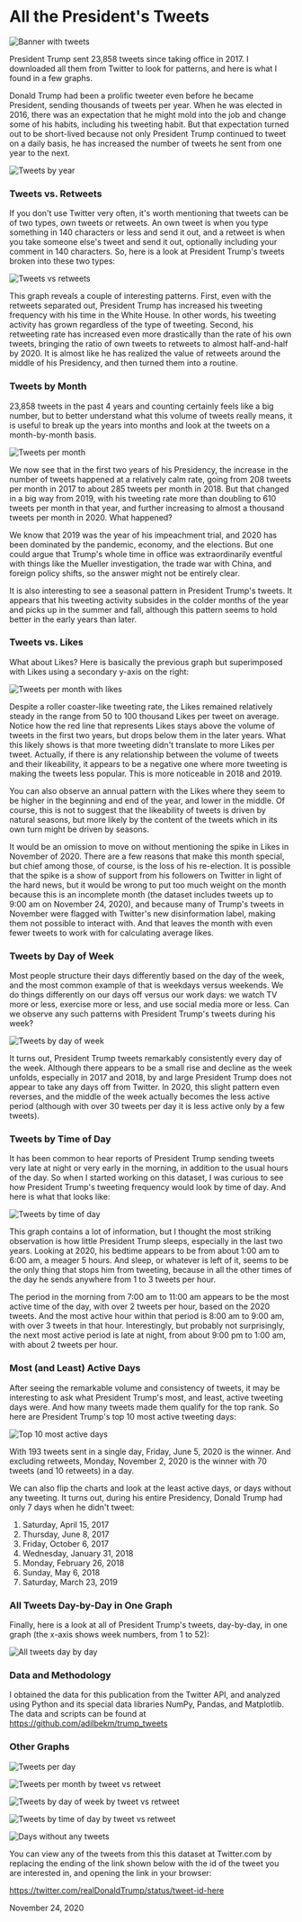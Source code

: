 # All the President's Tweets #

![Banner with tweets][plt14]

President Trump sent 23,858 tweets since taking office in 2017. I downloaded all them from Twitter to look for patterns, and here is what I found in a few graphs. 

Donald Trump had been a prolific tweeter even before he became President, sending thousands of tweets per year. When he was elected in 2016, there was an expectation that he might mold into the job and change some of his habits, including his tweeting habit. But that expectation turned out to be short-lived because not only President Trump continued to tweet on a daily basis, he has increased the number of tweets he sent from one year to the next.

![Tweets by year][plt1]

### Tweets vs. Retweets

If you don't use Twitter very often, it's worth mentioning that tweets can be of two types, own tweets or retweets. An own tweet is when you type something in 140 characters or less and send it out, and a retweet is when you take someone else's tweet and send it out, optionally including your comment in 140 characters. So, here is a look at President Trump's tweets broken into these two types:

![Tweets vs retweets][plt2]

This graph reveals a couple of interesting patterns. First, even with the retweets separated out, President Trump has increased his tweeting frequency with his time in the White House. In other words, his tweeting activity has grown regardless of the type of tweeting. Second, his retweeting rate has increased even more drastically than the rate of his own tweets, bringing the ratio of own tweets to retweets to almost half-and-half by 2020. It is almost like he has realized the value of retweets around the middle of his Presidency, and then turned them into a routine. 

### Tweets by Month

23,858 tweets in the past 4 years and counting certainly feels like a big number, but to better understand what this volume of tweets really means, it is useful to break up the years into months and look at the tweets on a month-by-month basis.

![Tweets per month][plt4]

We now see that in the first two years of his Presidency, the increase in the number of tweets happened at a relatively calm rate, going from 208 tweets per month in 2017 to about 285 tweets per month in 2018. But that changed in a big way from 2019, with his tweeting rate more than doubling to 610 tweets per month in that year, and further increasing to almost a thousand tweets per month in 2020. What happened?

We know that 2019 was the year of his impeachment trial, and 2020 has been dominated by the pandemic, economy, and the elections. But one could argue that Trump's whole time in office was extraordinarily eventful with things like the Mueller investigation, the trade war with China, and foreign policy shifts, so the answer might not be entirely clear.

It is also interesting to see a seasonal pattern in President Trump's tweets. It appears that his tweeting activity subsides in the colder months of the year and picks up in the summer and fall, although this pattern seems to hold better in the early years than later.  

### Tweets vs. Likes

What about Likes? Here is basically the previous graph but superimposed with Likes using a secondary y-axis on the right:

![Tweets per month with likes][plt6]

Despite a roller coaster-like tweeting rate, the Likes remained relatively steady in the range from 50 to 100 thousand Likes per tweet on average. Notice how the red line that represents Likes stays above the volume of tweets in the first two years, but drops below them in the later years. What this likely shows is that more tweeting didn't translate to more Likes per tweet. Actually, if there is any relationship between the volume of tweets and their likeability, it appears to be a negative one where more tweeting is making the tweets less popular. This is more noticeable in 2018 and 2019. 

You can also observe an annual pattern with the Likes where they seem to be higher in the beginning and end of the year, and lower in the middle. Of course, this is not to suggest that the likeability of tweets is driven by natural seasons, but more likely by the content of the tweets which in its own turn might be driven by seasons.

It would be an omission to move on without mentioning the spike in Likes in November of 2020. There are a few reasons that make this month special, but chief among those, of course, is the loss of his re-election. It is possible that the spike is a show of support from his followers on Twitter in light of the hard news, but it would be wrong to put too much weight on the month because this is an incomplete month (the dataset includes tweets up to 9:00 am on November 24, 2020), and because many of Trump's tweets in November were flagged with Twitter's new disinformation label, making them not possible to interact with. And that leaves the month with even fewer tweets to work with for calculating average likes. 

### Tweets by Day of Week

Most people structure their days differently based on the day of the week, and the most common example of that is weekdays versus weekends. We do things differently on our days off versus our work days: we watch TV more or less, exercise more or less, and use social media more or less. Can we observe any such patterns with President Trump's tweets during his week?

![Tweets by day of week][plt7]

It turns out, President Trump tweets remarkably consistently every day of the week. Although there appears to be a small rise and decline as the week unfolds, especially in 2017 and 2018, by and large President Trump does not appear to take any days off from Twitter. In 2020, this slight pattern even reverses, and the middle of the week actually becomes the less active period (although with over 30 tweets per day it is less active only by a few tweets). 

### Tweets by Time of Day

It has been common to hear reports of President Trump sending tweets very late at night or very early in the morning, in addition to the usual hours of the day. So when I started working on this dataset, I was curious to see how President Trump's tweeting frequency would look by time of day. And here is what that looks like:

![Tweets by time of day][plt9]

This graph contains a lot of information, but I thought the most striking observation is how little President Trump sleeps, especially in the last two years. Looking at 2020, his bedtime appears to be from about 1:00 am to 6:00 am, a meager 5 hours. And sleep, or whatever is left of it, seems to be the only thing that stops him from tweeting, because in all the other times of the day he sends anywhere from 1 to 3 tweets per hour. 

The period in the morning from 7:00 am to 11:00 am appears to be the most active time of the day, with over 2 tweets per hour, based on the 2020 tweets. And the most active hour within that period is 8:00 am to 9:00 am, with over 3 tweets in that hour. Interestingly, but probably not surprisingly, the next most active period is late at night, from about 9:00 pm to 1:00 am, with about 2 tweets per hour.

### Most (and Least) Active Days

After seeing the remarkable volume and consistency of tweets, it may be interesting to ask what President Trump's most, and least, active tweeting days were. And how many tweets made them qualify for the top rank. So here are President Trump's top 10 most active tweeting days:

![Top 10 most active days][plt11]

With 193 tweets sent in a single day, Friday, June 5, 2020 is the winner. And excluding retweets, Monday, November 2, 2020 is the winner with 70 tweets (and 10 retweets) in a day. 

We can also flip the charts and look at the least active days, or days without any tweeting. It turns out, during his entire Presidency, Donald Trump had only 7 days when he didn't tweet:

1) Saturday, April 15, 2017
2) Thursday, June 8, 2017
3) Friday, October 6, 2017
4) Wednesday, January 31, 2018
5) Monday, February 26, 2018
6) Sunday, May 6, 2018
7) Saturday, March 23, 2019

### All Tweets Day-by-Day in One Graph

Finally, here is a look at all of President Trump's tweets, day-by-day, in one graph (the x-axis shows week numbers, from 1 to 52):

![All tweets day by day][plt13]

### Data and Methodology

I obtained the data for this publication from the Twitter API, and analyzed using Python and its special data libraries NumPy, Pandas, and Matplotlib. The data and scripts can be found at https://github.com/adilbekm/trump_tweets

### Other Graphs 

![Tweets per day][plt3]

![Tweets per month by tweet vs retweet][plt5]

![Tweets by day of week by tweet vs retweet][plt8]

![Tweets by time of day by tweet vs retweet][plt10]

![Days without any tweets][plt12]

You can view any of the tweets from this this dataset at Twitter.com by replacing the ending of the link shown below with the id of the tweet you are interested in, and opening the link in your browser:

https://twitter.com/realDonaldTrump/status/tweet-id-here

November 24, 2020

[plt1]: images/plt_01.png
[plt2]: images/plt_02.png
[plt3]: images/plt_03.png
[plt4]: images/plt_04.png
[plt5]: images/plt_05.png
[plt6]: images/plt_06.png
[plt7]: images/plt_07.png
[plt8]: images/plt_08.png
[plt9]: images/plt_09.png
[plt10]: images/plt_10.png
[plt11]: images/plt_11.png
[plt12]: images/plt_12.png
[plt13]: images/plt_13.png
[plt14]: images/plt_14.png

